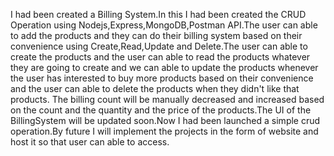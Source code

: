 I had been created a Billing System.In this I had been created the CRUD Operation using Nodejs,Express,MongoDB,Postman API.The user can able to add the products and they can do their billing
system based on their convenience using Create,Read,Update and Delete.The user can able to create the products and the user can able to read the products whatever they are going to create and 
we can able to update the products whenever the user has interested to buy more products based on their convenience and the user can able to delete the products when they didn't like that products.
The billing count will be manually decreased and increased based on the count and the quantity and the price of the products.The UI of the BillingSystem will be updated soon.Now I had been launched a
simple crud operation.By future I will implement the projects in the form of website and host it so that user can able to access.
